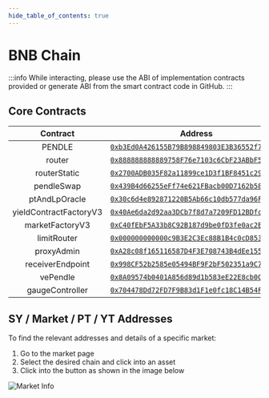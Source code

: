 ```yaml
---
hide_table_of_contents: true
---
```


# BNB Chain

:::info
While interacting, please use the ABI of implementation contracts provided or generate ABI from the smart contract code in GitHub.
:::

## Core Contracts
|        Contract        |                                                        Address                                                         |
| :--------------------: | :--------------------------------------------------------------------------------------------------------------------: |
|         PENDLE         | [`0xb3Ed0A426155B79B898849803E3B36552f7ED507`](https://bscscan.com/address/0xb3Ed0A426155B79B898849803E3B36552f7ED507) |
|         router         | [`0x888888888889758F76e7103c6CbF23ABbF58F946`](https://bscscan.com/address/0x888888888889758F76e7103c6CbF23ABbF58F946) |
|      routerStatic      | [`0x2700ADB035F82a11899ce1D3f1BF8451c296eABb`](https://bscscan.com/address/0x2700ADB035F82a11899ce1D3f1BF8451c296eABb) |
|       pendleSwap       | [`0x439B4d66255eFf74e621FBacb00D7162b588Ff4b`](https://bscscan.com/address/0x439B4d66255eFf74e621FBacb00D7162b588Ff4b) |
|     ptAndLpOracle      | [`0x30c6d4e892871220B5Ab66c10db577da96Fb974b`](https://bscscan.com/address/0x30c6d4e892871220B5Ab66c10db577da96Fb974b) |
| yieldContractFactoryV3 | [`0x40Ae6da2d92aa3DCb7f8d7a7209FD12BDfcb7C85`](https://bscscan.com/address/0x40Ae6da2d92aa3DCb7f8d7a7209FD12BDfcb7C85) |
|    marketFactoryV3     | [`0xC40fEbF5A33b8C92B187d9be0fD3fe0ac2E4B07c`](https://bscscan.com/address/0xC40fEbF5A33b8C92B187d9be0fD3fe0ac2E4B07c) |
|      limitRouter       | [`0x000000000000c9B3E2C3Ec88B1B4c0cD853f4321`](https://bscscan.com/address/0x000000000000c9B3E2C3Ec88B1B4c0cD853f4321) |
|       proxyAdmin       | [`0xA28c08f165116587D4F3E708743B4dEe155c5E64`](https://bscscan.com/address/0xA28c08f165116587D4F3E708743B4dEe155c5E64) |
|    receiverEndpoint    | [`0x998CF52b2585e05494BF9F2bF502351a9C7FdA8f`](https://bscscan.com/address/0x998CF52b2585e05494BF9F2bF502351a9C7FdA8f) |
|        vePendle        | [`0x8A09574b0401A856d89d1b583eE22E8cb0C5530B`](https://bscscan.com/address/0x8A09574b0401A856d89d1b583eE22E8cb0C5530B) |
|    gaugeController     | [`0x704478Dd72FD7F9B83d1F1e0fc18C14B54F034d0`](https://bscscan.com/address/0x704478Dd72FD7F9B83d1F1e0fc18C14B54F034d0) |

## SY / Market / PT / YT Addresses

To find the relevant addresses and details of a specific market:

1. Go to the market page
2. Select the desired chain and click into an asset
3. Click into the button as shown in the image below

![Market Info](/img/ProtocolMechanics/market_info.png "Market Info")
